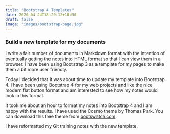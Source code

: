 ```yaml
---
title: "Bootstrap 4 Templates"
date: 2020-04-24T18:20:12+10:00
draft: false
image: "images/bootstrap-page.jpg"
---
```


### Build a new template for my documents

I write a fair number of documents in Markdown format with the intention of eventually getting the notes into HTML format so that I can view them in a browser. I have been using Bootstrap 3 as a template for my pages to make them a bit more user friendly.

Today I decided that it was about time to update my template into Bootstrap 4. I have been using Bootstrap 4 for my web projects and like the nice modern flat button format and am interested to see how my notes would look in this format.

It took me about an hour to format my notes into Bootstrap 4 and I am happy with the results. I have used the Cosmo theme by Thomas Park. You can download this free theme from [bootswatch.com](https://bootswatch.com//).

I have reformatted my Git training notes with the new template.
